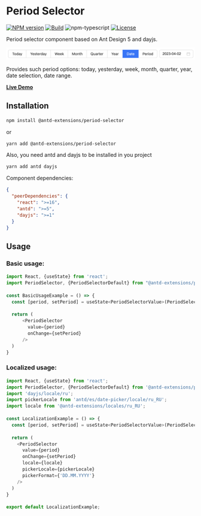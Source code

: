 # Period Selector

[![NPM version][npm-image]][npm-url]
[![Build][github-build]][github-build-url]
![npm-typescript]
[![License][github-license]][github-license-url]

Period selector component based on Ant Design 5 and dayjs.

![Alt text](https://raw.githubusercontent.com/step1ov/period-selector/screenshots/screenshots/period-selector.png "Optional Title")

Provides such period options: today, yesterday, week, month, quarter, year, date selection, date range.

[**Live Demo**](https://step1ov.github.io/period-selector/)

## Installation

```bash
npm install @antd-extensions/period-selector
```

or

```bash
yarn add @antd-extensions/period-selector
```

Also, you need antd and dayjs to be installed in you project

```bash
yarn add antd dayjs
```

Component dependencies:

```json
{
  "peerDependencies": {
    "react": ">=16",
    "antd": ">=5",
    "dayjs": ">=1"
  }
}
```

## Usage

### Basic usage:

```js
import React, {useState} from 'react';
import PeriodSelector, {PeriodSelectorDefault} from "@antd-extensions/period-selector";

const BasicUsageExample = () => {
  const [period, setPeriod] = useState<PeriodSelectorValue>(PeriodSelectorDefault);

  return (
      <PeriodSelector
        value={period}
        onChange={setPeriod}
      />
  )
}
```

### Localized usage:

```js
import React, {useState} from 'react';
import PeriodSelector, {PeriodSelectorDefault} from '@antd-extensions/period-selector';
import 'dayjs/locale/ru';
import pickerLocale from 'antd/es/date-picker/locale/ru_RU';
import locale from '@antd-extensions/locales/ru_RU';

const LocalizationExample = () => {
  const [period, setPeriod] = useState<PeriodSelectorValue>(PeriodSelectorDefault);

  return (
    <PeriodSelector
      value={period}
      onChange={setPeriod}
      locale={locale}
      pickerLocale={pickerLocale}
      pickerFormat={'DD.MM.YYYY'}
    />
  )
}

export default LocalizationExample;
```

[npm-url]: https://www.npmjs.com/package/@antd-extensions/period-selector
[npm-image]: https://img.shields.io/npm/v/@antd-extensions/period-selector
[github-license]: https://img.shields.io/github/license/step1ov/period-selector
[github-license-url]: https://github.com/step1ov/period-selector/blob/master/LICENSE
[github-build]: https://github.com/step1ov/period-selector/actions/workflows/publish.yml/badge.svg
[github-build-url]: https://github.com/step1ov/period-selector/actions/workflows/publish.yml
[npm-typescript]: https://img.shields.io/npm/types/@antd-extensions/period-selector
